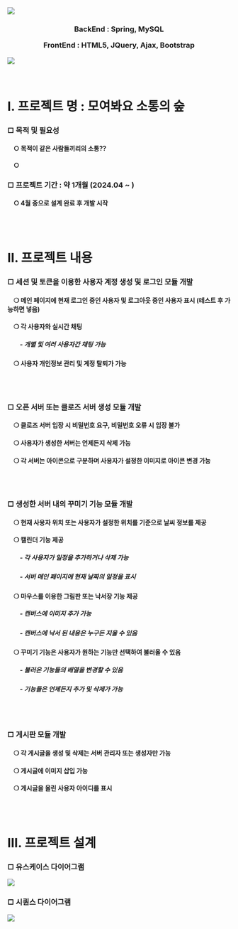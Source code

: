 <div>
    <img src="https://capsule-render.vercel.app/api?type=waving&color=2e2e2e&height=200&section=header&text=모여봐요%20소통의%20숲&fontSize=50&fontColor=ffd148" />
</div>
<div align=center>
  <h3>
    <p>BackEnd : Spring, MySQL</p>
    <p>FrontEnd : HTML5, JQuery, Ajax, Bootstrap</p>
    <p></p>
  </h3>
</div>
<div>
  <img src="https://capsule-render.vercel.app/api?type=waving&color=2e2e2e&height=200&section=footer&text=&fontSize=50&fontColor=ffd148" />
</div>
<br>
<br>
<div>
    <h1>Ⅰ. 프로젝트 명 : 모여봐요 소통의 숲</h1>
    <h3>□ 목적 및 필요성</h3>
    <h4> ○ 목적이 같은 사람들끼리의 소통??</h4>
    <h4> ○ </h4>
    <h3>□ 프로젝트 기간 : 약 1개월 (2024.04 ~ )</h3>
    <h4> ○ 4월 중으로 설계 완료 후 개발 시작</h4>
    <br></br>
    <h1>Ⅱ. 프로젝트 내용</h1>
    <h3>□ 세션 및 토큰을 이용한 사용자 계정 생성 및 로그인 모듈 개발</h3>
    <h4> ❍ 메인 페이지에 현재 로그인 중인 사용자 및 로그아웃 중인 사용자 표시 (테스트 후 가능하면 넣음)</h4>
    <h4> ❍ 각 사용자와 실시간 채팅</h4>
    <h5>  - 개별 및 여러 사용자간 채팅 가능</h5>
    <h4> ❍ 사용자 개인정보 관리 및 계정 탈퇴가 가능</h4>
    <br></br>
    <h3>□ 오픈 서버 또는 클로즈 서버 생성 모듈 개발</h3>
    <h4> ❍ 클로즈 서버 입장 시 비밀번호 요구, 비밀번호 오류 시 입장 불가</h4>
    <h4> ❍ 사용자가 생성한 서버는 언제든지 삭제 가능</h4>
    <h4> ❍ 각 서버는 아이콘으로 구분하며 사용자가 설정한 이미지로 아이콘 변경 가능</h4>
    <br></br>
    <h3>□ 생성한 서버 내의 꾸미기 기능 모듈 개발</h3>
    <h4> ❍ 현재 사용자 위치 또는 사용자가 설정한 위치를 기준으로 날씨 정보를 제공</h4>
    <h4> ❍ 캘린더 기능 제공</h4>
    <h5>  - 각 사용자가 일정을 추가하거나 삭제 가능</h5>
    <h5>  - 서버 메인 페이지에 현재 날짜의 일정을 표시</h5>
    <h4> ❍ 마우스를 이용한 그림판 또는 낙서장 기능 제공</h4>
    <h5>  - 캔버스에 이미지 추가 가능</h5>
    <h5>  - 캔버스에 낙서 된 내용은 누구든 지울 수 있음</h5>
    <h4> ❍ 꾸미기 기능은 사용자가 원하는 기능만 선택하여 불러올 수 있음</h4>
    <h5>  - 불러온 기능들의 배열을 변경할 수 있음</h5>
    <h5>  - 기능들은 언제든지 추가 및 삭제가 가능</h5>
    <br></br>
    <h3>□ 게시판 모듈 개발</h3>
    <h4> ❍ 각 게시글을 생성 및 삭제는 서버 관리자 또는 생성자만 가능</h4>
    <h4> ❍ 게시글에 이미지 삽입 가능</h4>
    <h4> ❍ 게시글을 올린 사용자 아이디를 표시</h4>
    <br></br>
    <h1>Ⅲ. 프로젝트 설계</h1>
    <h3>□ 유스케이스 다이어그램</h3>
    <img src="https://github.com/OllyDI/Conversation_Forest/assets/71002104/4a781b80-3cb2-42c6-9032-0f4d8b2c06fe">
    <h3>□ 시퀀스 다이어그램</h3>
    <img src="https://github.com/OllyDI/Conversation_Forest/assets/71002104/2619cf36-6238-4693-99d5-dffd2540d407">
</div>
